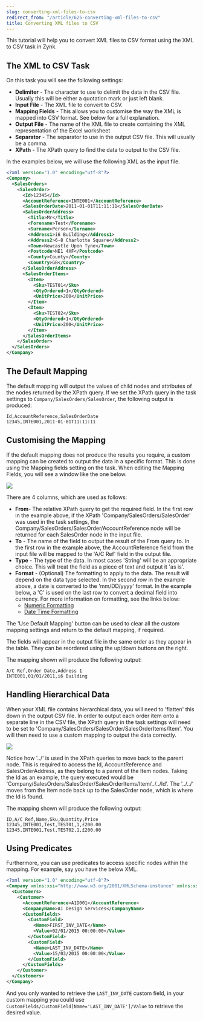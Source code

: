 ```yaml
---
slug: converting-xml-files-to-csv
redirect_from: "/article/625-converting-xml-files-to-csv"
title: Converting XML files to CSV
---
```

This tutorial will help you to convert XML files to CSV format using the XML to CSV task in Zynk.

## The XML to CSV Task
On this task you will see the following settings:

 * **Delimiter** - The character to use to delimit the data in the CSV file. Usually this will be either a quotation mark or just left blank.
 * **Input File** - The XML file to convert to CSV.
 * **Mapping Fields** - This allows you to customise the way the XML is mapped into CSV format. See below for a full explanation.
 * **Output File** - The name of the XML file to create containing the XML representation of the Excel worksheet
 * **Separator** - The separator to use in the output CSV file. This will usually be a comma.
 * **XPath** - The XPath query to find the data to output to the CSV file.

In the examples below, we will use the following XML as the input file.

```xml
<?xml version="1.0" encoding="utf-8"?>
<Company>
  <SalesOrders>
    <SalesOrder>
      <Id>12345</Id>
      <AccountReference>INTE001</AccountReference>
      <SalesOrderDate>2011-01-01T11:11:11</SalesOrderDate>
      <SalesOrderAddress>
        <Title>Mr</Title>
        <Forename>Test</Forename>
        <Surname>Person</Surname>
        <Address1>i6 Building</Address1>
        <Address2>6-8 Charlotte Square</Address2>
        <Town>Newcastle Upon Tyne</Town>
        <Postcode>NE1 4XF</Postcode>
        <County>County</County>
        <Country>GB</Country>
      </SalesOrderAddress>
      <SalesOrderItems>
        <Item>
          <Sku>TEST01</Sku>
          <QtyOrdered>1</QtyOrdered>
          <UnitPrice>200</UnitPrice>
        </Item>
        <Item>
          <Sku>TEST02</Sku>
          <QtyOrdered>1</QtyOrdered>
          <UnitPrice>200</UnitPrice>
        </Item>
      </SalesOrderItems>
    </SalesOrder>
  </SalesOrders>
</Company>
```

## The Default Mapping
The default mapping will output the values of child nodes and attributes of the nodes returned by the XPath query. If we set the XPath query in the task settings to `Company/SalesOrders/SalesOrder`, the following output is produced:

```csv
Id,AccountReference,SalesOrderDate
12345,INTE001,2011-01-01T11:11:11
```

## Customising the Mapping
If the default mapping does not produce the results you require, a custom mapping can be created to output the data in a specific format. This is done using the Mapping fields setting on the task. When editing the Mapping Fields, you will see a window like the one below.

[![](https://s3.amazonaws.com/helpscout.net/docs/assets/565effd4c697915b26a5c620/images/56b47a4d9033603f7da383d7/file-MNvYeDzudD.jpg)](https://s3.amazonaws.com/helpscout.net/docs/assets/565effd4c697915b26a5c620/images/56b47a4d9033603f7da383d7/file-MNvYeDzudD.jpg)

There are 4 columns, which are used as follows:


 * **From**- The relative XPath query to get the required field. In the first row in the example above, if the XPath 'Company/SalesOrders/SalesOrder' was used in the task settings, the Company/SalesOrders/SalesOrder/AccountReference node will be returned for each SalesOrder node in the input file.
 * **To** - The name of the field to output the result of the From query to. In the first row in the example above, the AccountReference field from the input file will be mapped to the 'A/C Ref' field in the output file.
 * **Type** - The type of the data. In most cases 'String' will be an appropriate choice. This will treat the field as a piece of text and output it 'as is'.
 * **Format** - (Optional) The formatting to apply to the data. The result will depend on the data type selected. In the second row in the example above, a date is converted to the 'mm/DD/yyyy' format. In the example below, a 'C' is used on the last row to convert a decimal field into currency. For more information on formatting, see the links below:
   * [Numeric Formatting](http://msdn.microsoft.com/en-us/library/dwhawy9k.aspx)
   * [Date Time Formatting](http://msdn.microsoft.com/en-us/library/az4se3k1.aspx)

The 'Use Default Mapping' button can be used to clear all the custom mapping settings and return to the default mapping, if required.

The fields will appear in the output file in the same order as they appear in the table. They can be reordered using the up/down buttons on the right.

The mapping shown will produce the following output:

```csv
A/C Ref,Order Date,Address 1
INTE001,01/01/2011,i6 Building
```

## Handling Hierarchical Data 
When your XML file contains hierarchical data, you will need to 'flatten' this down in the output CSV file. In order to output each order item onto a separate line in the CSV file, the XPath query in the task settings will need to be set to 'Company/SalesOrders/SalesOrder/SalesOrderItems/Item'. You will then need to use a custom mapping to output the data correctly.

[![](https://s3.amazonaws.com/helpscout.net/docs/assets/565effd4c697915b26a5c620/images/56b47a7dc697914361565b10/file-H6mp4R1pDU.jpg)](https://s3.amazonaws.com/helpscout.net/docs/assets/565effd4c697915b26a5c620/images/56b47a7dc697914361565b10/file-H6mp4R1pDU.jpg)

Notice how '../' is used in the XPath queries to move back to the parent node. This is required to access the Id, AccountReference and SalesOrderAddress, as they belong to a parent of the Item nodes. Taking the Id as an example, the query executed would be 'Company/SalesOrders/SalesOrder/SalesOrderItems/Item/../../Id'. The '../../' moves from the Item node back up to the SalesOrder node, which is where the Id is found.

The mapping shown will produce the following output:

```csv
ID,A/C Ref,Name,Sku,Quantity,Price
12345,INTE001,Test,TEST01,1,£200.00
12345,INTE001,Test,TEST02,1,£200.00
```

## Using Predicates
Furthermore, you can use predicates to access specific nodes within the mapping. For example, say you have the below XML.

```xml
<?xml version="1.0" encoding="utf-8"?>
<Company xmlns:xsi="http://www.w3.org/2001/XMLSchema-instance" xmlns:xsd="http://www.w3.org/2001/XMLSchema">
  <Customers>
    <Customer>
      <AccountReference>A1D001</AccountReference>
      <CompanyName>A1 Design Services</CompanyName>
      <CustomFields>
        <CustomField>
          <Name>FIRST_INV_DATE</Name>
          <Value>02/01/2015 00:00:00</Value>
        </CustomField>
        <CustomField>
          <Name>LAST_INV_DATE</Name>
          <Value>15/03/2015 00:00:00</Value>
        </CustomField>
      </CustomFields>
    </Customer>
  </Customers>
</Company>
```

And you only wanted to retrieve the `LAST_INV_DATE` custom field, in your custom mapping you could use `CustomFields/CustomField[Name='LAST_INV_DATE']/Value` to retrieve the desired value.